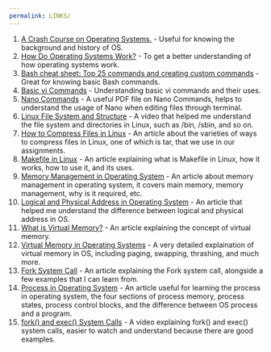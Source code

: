 ```yaml
---
permalink: LINKS/
---
```

1. [A Crash Course on Operating Systems.](https://www.youtube.com/watch?v=26QPDBe-NB8) -  Useful for knowing the background and history of OS.
2. [How Do Operating Systems Work?](https://www.youtube.com/watch?v=GjNp0bBrjmU) -  To get a better understanding of how operating systems work.
3. [Bash cheat sheet: Top 25 commands and creating custom commands](https://www.educative.io/blog/bash-shell-command-cheat-sheet) - Great for knowing basic Bash commands.
4. [Basic vi Commands](https://www.cs.colostate.edu/helpdocs/vi.html) - Understanding basic vi commands and their uses.
5. [Nano Commands](https://www.unomaha.edu/college-of-information-science-and-technology/computer-science-learning-center/_files/resources/CSLC-Helpdocs-Nano.pdf) - A useful PDF file on Nano Commands, helps to understand the usage of Nano when editing files through terminal.
6. [Linux File System and Structure](https://www.youtube.com/watch?v=HbgzrKJvDRw) - A video that helped me understand the file system and directories in Linux, such as /bin, /sbin, and so on. 
7. [How to Compress Files in Linux](https://www.geeksforgeeks.org/tar-command-linux-examples/) - An article about the varieties of ways to compress files in Linux, one of which is tar, that we use in our assignments.
8. [Makefile in Linux](https://data-flair.training/blogs/makefile-in-linux/) - An article explaining what is Makefile in Linux, how it works, how to use it, and its uses.
9. [Memory Management in Operating System](https://www.geeksforgeeks.org/memory-management-in-operating-system/) - An article about memory management in operating system, it covers main memory, memory management, why is it required, etc.
10. [Logical and Physical Address in Operating System](https://www.geeksforgeeks.org/logical-and-physical-address-in-operating-system/) - An article that helped me understand the difference between logical and physical address in OS.
11. [What is Virtual Memory?](https://tldp.org/LDP/sag/html/vm-intro.html#:~:text=Linux%20supports%20virtual%20memory%2C%20that,be%20used%20for%20another%20purpose.) - An article explaining the concept of virtual memory.
12. [Virtual Memory in Operating Systems](https://www.geeksforgeeks.org/virtual-memory-in-operating-system/) - A very detailed explaination of virtual memory in OS, including paging, swapping, thrashing, and much more.
13. [Fork System Call](https://www.geeksforgeeks.org/fork-system-call/) - An article explaining the Fork system call, alongside a few examples that I can learn from.
14. [Process in Operating System](https://www.studytonight.com/operating-system/operating-system-processes) - An article useful for learning the process in operating system, the four sections of process memory, process states, process control blocks, and the difference between OS process and a program.
15. [fork() and exec() System Calls](https://www.youtube.com/watch?v=IFEFVXvjiHY) - A video explaining fork() and exec() system calls, easier to watch and understand because there are good examples. 
